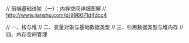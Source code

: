 // 前端基础进阶（一）：内存空间详细图解
// http://www.jianshu.com/p/996671d4dcc4

// 一、栈与堆
// 二、变量对象与基础数据类型
// 三、引用数据类型与堆内存
// 四、内存空间管理
